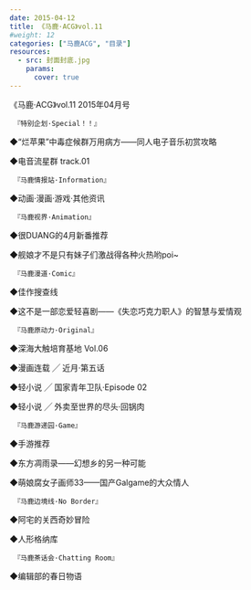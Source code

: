 ```yaml
---
date: 2015-04-12
title: 《马鹿·ACG》vol.11
#weight: 12
categories: ["马鹿ACG", "目录"]
resources:
  - src: 封面封底.jpg
    params:
      cover: true
---
```


《马鹿·ACG》vol.11 2015年04月号

     『特别企划·Special！！』          

◆“烂苹果”中毒症候群万用病方——同人电子音乐初赏攻略

◆电音流星群 track.01 

     『马鹿情报站·Information』      

◆动画·漫画·游戏·其他资讯

     『马鹿视界·Animation』           

◆很DUANG的4月新番推荐 

◆舰娘才不是只有妹子们激战得各种火热哟poi~ 

     『马鹿漫道·Comic』                 

◆佳作搜查线

◆这不是一部恋爱轻喜剧——《失恋巧克力职人》的智慧与爱情观

     『马鹿原动力·Original』            

◆深海大触培育基地 Vol.06

◆漫画连载 ╱ 近月·第五话

◆轻小说 ╱ 国家青年卫队·Episode 02

◆轻小说 ╱ 外卖至世界的尽头·回锅肉

     『马鹿游递园·Game』              

◆手游推荐

◆东方凋雨录——幻想乡的另一种可能

◆萌娘腐女子画师33——国产Galgame的大众情人 

     『马鹿边境线·No Border』         

◆阿宅的关西奇妙冒险

◆人形格纳库

     『马鹿茶话会·Chatting Room』  

◆编辑部的春日物语